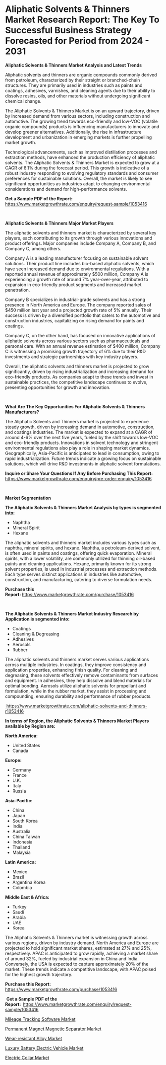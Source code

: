 <p><h1>Aliphatic Solvents & Thinners Market Research Report: The Key To Successful Business Strategy Forecasted for Period from 2024 - 2031</h1></p><p><strong>Aliphatic Solvents & Thinners Market Analysis and Latest Trends</strong></p>
<p><p>Aliphatic solvents and thinners are organic compounds commonly derived from petroleum, characterized by their straight or branched-chain structures. They are primarily used in industries such as paints and coatings, adhesives, varnishes, and cleaning agents due to their ability to dissolve resins, oils, and other materials without undergoing significant chemical change. </p><p>The Aliphatic Solvents & Thinners Market is on an upward trajectory, driven by increased demand from various sectors, including construction and automotive. The growing trend towards eco-friendly and low-VOC (volatile organic compounds) products is influencing manufacturers to innovate and develop greener alternatives. Additionally, the rise in infrastructure development and urbanization in emerging markets is further propelling market growth. </p><p>Technological advancements, such as improved distillation processes and extraction methods, have enhanced the production efficiency of aliphatic solvents. The Aliphatic Solvents & Thinners Market is expected to grow at a CAGR of 8.1% during the forecast period. This growth is indicative of a robust industry responding to evolving regulatory standards and consumer preferences for sustainable solutions. Overall, the market is likely to see significant opportunities as industries adapt to changing environmental considerations and demand for high-performance solvents.</p></p>
<p><strong>Get a Sample PDF of the Report:&nbsp;</strong> <a href="https://www.marketgrowthrate.com/enquiry/request-sample/1053416">https://www.marketgrowthrate.com/enquiry/request-sample/1053416</a></p>
<p>&nbsp;</p>
<p><strong>Aliphatic Solvents & Thinners Major Market Players</strong></p>
<p><p>The aliphatic solvents and thinners market is characterized by several key players, each contributing to its growth through various innovations and product offerings. Major companies include Company A, Company B, and Company C, among others.</p><p>Company A is a leading manufacturer focusing on sustainable solvent solutions. Their product line includes bio-based aliphatic solvents, which have seen increased demand due to environmental regulations. With a reported annual revenue of approximately $500 million, Company A is experiencing a growth rate of around 7% year-over-year, attributed to expansion in eco-friendly product segments and increased market penetration.</p><p>Company B specializes in industrial-grade solvents and has a strong presence in North America and Europe. The company reported sales of $450 million last year and a projected growth rate of 5% annually. Their success is driven by a diversified portfolio that caters to the automotive and construction industries, capitalizing on rising demand for paints and coatings.</p><p>Company C, on the other hand, has focused on innovative applications of aliphatic solvents across various sectors such as pharmaceuticals and personal care. With an annual revenue estimation of $400 million, Company C is witnessing a promising growth trajectory of 6% due to their R&D investments and strategic partnerships with key industry players.</p><p>Overall, the aliphatic solvents and thinners market is projected to grow significantly, driven by rising industrialization and increasing demand for eco-friendly products. As companies adapt to these trends and invest in sustainable practices, the competitive landscape continues to evolve, presenting opportunities for growth and innovation.</p></p>
<p>&nbsp;</p>
<p><strong>What Are The Key Opportunities For Aliphatic Solvents & Thinners Manufacturers?</strong></p>
<p><p>The Aliphatic Solvents and Thinners market is projected to experience steady growth, driven by increasing demand in automotive, construction, and coatings industries. The market is expected to expand at a CAGR of around 4-6% over the next five years, fueled by the shift towards low-VOC and eco-friendly products. Innovations in solvent technology and stringent environmental regulations also play a role in shaping market dynamics. Geographically, Asia-Pacific is anticipated to lead in consumption, owing to rapid industrialization. Future trends indicate a growing focus on sustainable solutions, which will drive R&D investments in aliphatic solvent formulations.</p></p>
<p><strong>Inquire or Share Your Questions If Any Before Purchasing This Report:</strong> <a href="https://www.marketgrowthrate.com/enquiry/pre-order-enquiry/1053416">https://www.marketgrowthrate.com/enquiry/pre-order-enquiry/1053416</a></p>
<p>&nbsp;</p>
<p><strong>Market Segmentation</strong></p>
<p><strong>The Aliphatic Solvents & Thinners Market Analysis by types is segmented into:</strong></p>
<p><ul><li>Naphtha</li><li>Mineral Spirit</li><li>Hexane</li></ul></p>
<p><p>The aliphatic solvents and thinners market includes various types such as naphtha, mineral spirits, and hexane. Naphtha, a petroleum-derived solvent, is often used in paints and coatings, offering quick evaporation. Mineral spirits, with a lower volatility, are commonly utilized for thinning oil-based paints and cleaning applications. Hexane, primarily known for its strong solvent properties, is used in industrial processes and extraction methods. Each type serves distinct applications in industries like automotive, construction, and manufacturing, catering to diverse formulation needs.</p></p>
<p><strong>Purchase this Report:&nbsp;</strong><a href="https://www.marketgrowthrate.com/purchase/1053416">https://www.marketgrowthrate.com/purchase/1053416</a></p>
<p>&nbsp;</p>
<p><strong>The Aliphatic Solvents & Thinners Market Industry Research by Application is segmented into:</strong></p>
<p><ul><li>Coatings</li><li>Cleaning & Degreasing</li><li>Adhesives</li><li>Aerosols</li><li>Rubber</li></ul></p>
<p><p>The aliphatic solvents and thinners market serves various applications across multiple industries. In coatings, they improve consistency and application properties, enhancing finish quality. For cleaning and degreasing, these solvents effectively remove contaminants from surfaces and equipment. In adhesives, they help dissolve and blend materials for optimal bonding. Aerosols utilize aliphatic solvents for propellant and formulation, while in the rubber market, they assist in processing and compounding, ensuring durability and performance of rubber products.</p></p>
<p><a href="https://www.marketgrowthrate.com/aliphatic-solvents-and-thinners-r1053416">&nbsp;https://www.marketgrowthrate.com/aliphatic-solvents-and-thinners-r1053416</a></p>
<p><strong>In terms of Region, the Aliphatic Solvents & Thinners Market Players available by Region are:</strong></p>
<p>
    <p> <strong> North America: </strong>
        <ul>
            <li>United States</li>
            <li>Canada</li>
        </ul>
        </p> 
    <p> <strong> Europe: </strong>
        <ul>
            <li>Germany</li>
            <li>France</li>
            <li>U.K.</li>
            <li>Italy</li>
            <li>Russia</li>
        </ul>
        </p> 
    <p> <strong> Asia-Pacific: </strong>
        <ul>
            <li>China</li>
            <li>Japan</li>
            <li>South Korea</li>
            <li>India</li>
            <li>Australia</li>
            <li>China Taiwan</li>
            <li>Indonesia</li>
            <li>Thailand</li>
            <li>Malaysia</li>
        </ul>
        </p> 
    <p> <strong> Latin America: </strong>
        <ul>
            <li>Mexico</li>
            <li>Brazil</li>
            <li>Argentina Korea</li>
            <li>Colombia</li>
        </ul>
        </p> 
    <p> <strong> Middle East & Africa: </strong>
        <ul>
            <li>Turkey</li>
            <li>Saudi</li>
            <li>Arabia</li>
            <li>UAE</li>
            <li>Korea</li>
        </ul>
    </p>
    </p>
<p><p>The Aliphatic Solvents & Thinners market is witnessing growth across various regions, driven by industry demand. North America and Europe are projected to hold significant market shares, estimated at 27% and 25%, respectively. APAC is anticipated to grow rapidly, achieving a market share of around 32%, fueled by industrial expansion in China and India. Conversely, the USA is expected to capture approximately 20% of the market. These trends indicate a competitive landscape, with APAC poised for the highest growth trajectory.</p></p>
<p><strong>Purchase this Report: </strong><a href="https://www.marketgrowthrate.com/purchase/1053416">https://www.marketgrowthrate.com/purchase/1053416</a></p>
<p>&nbsp;<strong>Get a Sample PDF of the Report:&nbsp;&nbsp;</strong><a href="https://www.marketgrowthrate.com/enquiry/request-sample/1053416">https://www.marketgrowthrate.com/enquiry/request-sample/1053416</a></p>
<p><strong></strong></p>
<p><p><a href="https://www.linkedin.com/pulse/how-regional-markets-adapting-mileage-tracking-software-market-yjt1c?trackingId=JMUcX1fcTJSOCcSBTR6m7Q%3D%3D">Mileage Tracking Software Market</a></p><p><a href="https://medium.com/@thuyvuongpk_30919/permanent-magnet-magnetic-separator-market-size-share-analysis-growth-trends-forecasts-2024-dab621cac739">Permanent Magnet Magnetic Separator Market</a></p><p><a href="https://medium.com/@thuyvuongpk_30919/wear-resistant-alloy-market-insights-product-type-application-trends-and-regional-analysis-from-ada4689922f1">Wear-resistant Alloy Market</a></p><p><a href="https://issuu.com/reportprime-2/docs/luxury-battery-electric-vehicle-mar_aad77e71cdaf44">Luxury Battery Electric Vehicle Market</a></p><p><a href="https://issuu.com/reportprime-2/docs/electric-collar-market-size-2030.pp_f631ed1cf93186">Electric Collar Market</a></p></p>